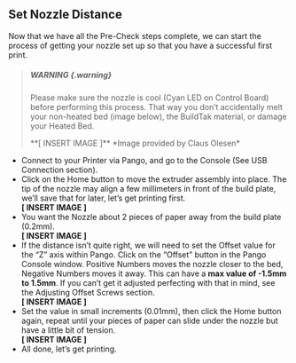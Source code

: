
## Set Nozzle Distance

Now that we have all the Pre-Check steps complete, we can start the process of getting your nozzle set up so that you have a successful first print.

> ##### WARNING {.warning}
> Please make sure the nozzle is cool (Cyan LED on Control Board) before performing this process. That way you don’t accidentally melt your non-heated bed (image below), the BuildTak material, or damage your Heated Bed.
> 
> <div>**[ INSERT IMAGE ]** *Image provided by Claus Olesen*</div>

* Connect to your Printer via Pango, and go to the Console (See USB Connection section).
* Click on the Home button to move the extruder assembly into place. The tip of the nozzle may align a few millimeters in front of the build plate, we’ll save that for later, let’s get printing first. <div>**[ INSERT IMAGE ]**</div>
* You want the Nozzle about 2 pieces of paper away from the build plate (0.2mm). <div>**[ INSERT IMAGE ]**</div>
* If the distance isn’t quite right, we will need to set the Offset value for the “Z” axis within Pango. Click on the “Offset” button in the Pango Console window. Positive Numbers moves the nozzle closer to the bed, Negative Numbers moves it away. This can have a **max value of -1.5mm to 1.5mm**. If you can’t get it adjusted perfecting with that in mind, see the Adjusting Offset Screws section. <div>**[ INSERT IMAGE ]**</div>
* Set the value in small increments (0.01mm), then click the Home button again, repeat until your pieces of paper can slide under the nozzle but have a little bit of tension. <div>**[ INSERT IMAGE ]**</div>
* All done, let’s get printing.
